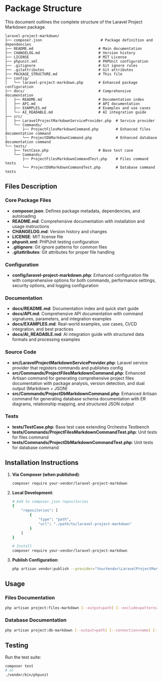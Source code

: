 # Package Structure

This document outlines the complete structure of the Laravel Project Markdown package.

```
laravel-project-markdown/
├── composer.json                           # Package definition and dependencies
├── README.md                              # Main documentation
├── CHANGELOG.md                           # Version history
├── LICENSE                                # MIT License
├── phpunit.xml                            # PHPUnit configuration
├── .gitignore                             # Git ignore rules
├── .gitattributes                         # Git attributes
├── PACKAGE_STRUCTURE.md                   # This file
├── config/
│   └── laravel-project-markdown.php       # Enhanced package configuration
├── docs/                                  # Comprehensive documentation
│   ├── README.md                          # Documentation index
│   ├── API.md                             # API documentation
│   ├── EXAMPLES.md                        # Examples and use cases
│   └── AI_READABLE.md                     # AI integration guide
├── src/
│   ├── LaravelProjectMarkdownServiceProvider.php  # Service provider
│   └── Commands/
│       ├── ProjectFilesMarkdownCommand.php        # Enhanced files documentation command
│       └── ProjectDbMarkdownCommand.php           # Enhanced database documentation command
└── tests/
    ├── TestCase.php                       # Base test case
    └── Commands/
        ├── ProjectFilesMarkdownCommandTest.php    # Files command tests
        └── ProjectDbMarkdownCommandTest.php       # Database command tests
```

## Files Description

### Core Package Files

- **composer.json**: Defines package metadata, dependencies, and autoloading
- **README.md**: Comprehensive documentation with installation and usage instructions
- **CHANGELOG.md**: Version history and changes
- **LICENSE**: MIT license file
- **phpunit.xml**: PHPUnit testing configuration
- **.gitignore**: Git ignore patterns for common files
- **.gitattributes**: Git attributes for proper file handling

### Configuration

- **config/laravel-project-markdown.php**: Enhanced configuration file with comprehensive options for both commands, performance settings, security options, and logging configuration

### Documentation

- **docs/README.md**: Documentation index and quick start guide
- **docs/API.md**: Comprehensive API documentation with command signatures, parameters, and integration examples
- **docs/EXAMPLES.md**: Real-world examples, use cases, CI/CD integration, and best practices
- **docs/AI_READABLE.md**: AI integration guide with structured data formats and processing examples

### Source Code

- **src/LaravelProjectMarkdownServiceProvider.php**: Laravel service provider that registers commands and publishes config
- **src/Commands/ProjectFilesMarkdownCommand.php**: Enhanced Artisan command for generating comprehensive project files documentation with package analysis, version detection, and dual output (Markdown + JSON)
- **src/Commands/ProjectDbMarkdownCommand.php**: Enhanced Artisan command for generating database schema documentation with ER diagrams, relationship mapping, and structured JSON output

### Tests

- **tests/TestCase.php**: Base test case extending Orchestra Testbench
- **tests/Commands/ProjectFilesMarkdownCommandTest.php**: Unit tests for files command
- **tests/Commands/ProjectDbMarkdownCommandTest.php**: Unit tests for database command

## Installation Instructions

1. **Via Composer (when published)**:
   ```bash
   composer require your-vendor/laravel-project-markdown
   ```

2. **Local Development**:
   ```bash
   # Add to composer.json repositories
   {
       "repositories": [
           {
               "type": "path",
               "url": "./path/to/laravel-project-markdown"
           }
       ]
   }
   
   # Install
   composer require your-vendor/laravel-project-markdown
   ```

3. **Publish Configuration**:
   ```bash
   php artisan vendor:publish --provider="YourVendor\LaravelProjectMarkdown\LaravelProjectMarkdownServiceProvider" --tag="config"
   ```

## Usage

### Files Documentation
```bash
php artisan project:files-markdown [--output=path] [--exclude=patterns] [--include=extensions]
```

### Database Documentation
```bash
php artisan project:db-markdown [--output=path] [--connection=name] [--tables=list]
```

## Testing

Run the test suite:
```bash
composer test
# or
./vendor/bin/phpunit
```
